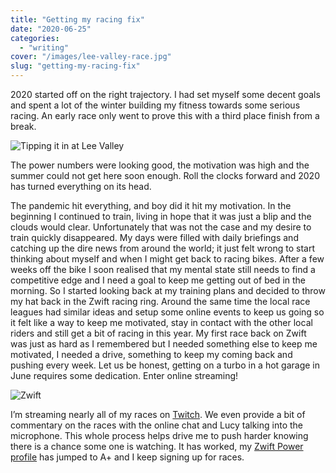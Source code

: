 ```yaml
---
title: "Getting my racing fix"
date: "2020-06-25"
categories:
  - "writing"
cover: "/images/lee-valley-race.jpg"
slug: "getting-my-racing-fix"
---
```


2020 started off on the right trajectory. I had set myself some decent goals and spent a lot of the winter building my fitness towards some serious racing. An early race only went to prove this with a third place finish from a break.

![Tipping it in at Lee Valley](/images/lee-valley-race.jpg)

<!--more-->

The power numbers were looking good, the motivation was high and the summer could not get here soon enough. Roll the clocks forward and 2020 has turned everything on its head.

The pandemic hit everything, and boy did it hit my motivation. In the beginning I continued to train, living in hope that it was just a blip and the clouds would clear. Unfortunately that was not the case and my desire to train quickly disappeared.
My days were filled with daily briefings and catching up the dire news from around the world; it just felt wrong to start thinking about myself and when I might get back to racing bikes.
After a few weeks off the bike I soon realised that my mental state still needs to find a competitive edge and I need a goal to keep me getting out of bed in the morning.
So I started looking back at my training plans and decided to throw my hat back in the Zwift racing ring.
Around the same time the local race leagues had similar ideas and setup some online events to keep us going so it felt like a way to keep me motivated, stay in contact with the other local riders and still get a bit of racing in this year.
My first race back on Zwift was just as hard as I remembered but I needed something else to keep me motivated, I needed a drive, something to keep my coming back and pushing every week. Let us be honest, getting on a turbo in a hot garage in June requires some dedication. Enter online streaming!

![Zwift](/images/zwift.png)

I’m streaming nearly all of my races on [Twitch](https://www.twitch.tv/funky_larma). We even provide a bit of commentary on the races with the online chat and Lucy talking into the microphone. This whole process helps drive me to push harder knowing there is a chance some one is watching. It has worked, my [Zwift Power profile](https://zwiftpower.com/profile.php?z=9087) has jumped to A+ and I keep signing up for races.
